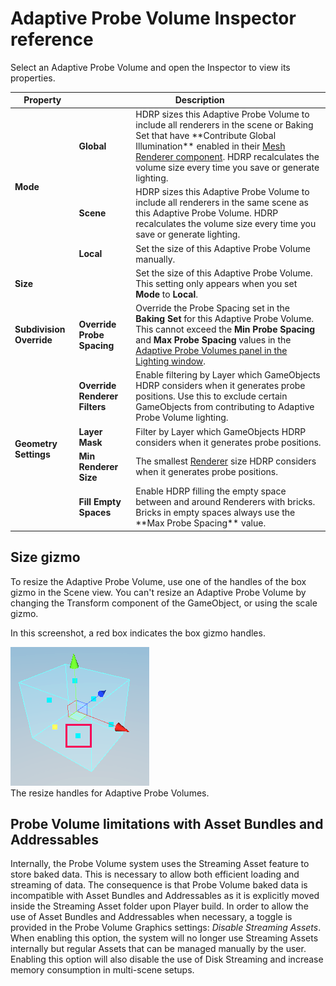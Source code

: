 # Adaptive Probe Volume Inspector reference

Select an Adaptive Probe Volume and open the Inspector to view its properties.

<table>
<thead>
    <tr>
    <th><strong>Property</strong></th>
    <th colspan="2"><strong>Description</strong></th>
    </tr>
</thead>
<tbody>
    <tr>
    <tr>
        <td rowspan="4"><strong>Mode</strong></td>
    </tr>
    <tr>
        <td><strong>Global</strong></td>
        <td>HDRP sizes this Adaptive Probe Volume to include all renderers in the scene or Baking Set that have **Contribute Global Illumination** enabled in their <a href="https://docs.unity3d.com/Manual/class-MeshRenderer.html">Mesh Renderer component</a>. HDRP recalculates the volume size every time you save or generate lighting.</td>
    </tr>
    <tr>
        <td><strong>Scene</strong></td>
        <td>HDRP sizes this Adaptive Probe Volume to include all renderers in the same scene as this Adaptive Probe Volume. HDRP recalculates the volume size every time you save or generate lighting.</td>
    </tr>
    <tr>
        <td><strong>Local</strong></td>
        <td>Set the size of this Adaptive Probe Volume manually.</td>
    </tr>
    <tr>
        <td colspan="2"><strong>Size</strong></td>
        <td colspan="">Set the size of this Adaptive Probe Volume. This setting only appears when you set <strong>Mode</strong> to <strong>Local</strong>.</td>
    </tr>
    <tr>
        <td rowspan="2"><strong>Subdivision Override</strong></td>
    </tr>
    <tr>
        <td><strong>Override Probe Spacing</strong></td>
        <td>Override the Probe Spacing set in the <strong>Baking Set</strong> for this Adaptive Probe Volume. This cannot exceed the <strong>Min Probe Spacing</strong> and <strong>Max Probe Spacing</strong> values in the <a href="probevolumes-lighting-panel-reference.md">Adaptive Probe Volumes panel in the Lighting window</a>.</td>
    </tr>
    <tr>
        <td rowspan="5"><strong>Geometry Settings</strong></td>
    </tr>
    <tr>
        <td><strong>Override Renderer Filters</strong></td>
        <td>Enable filtering by Layer which GameObjects HDRP considers when it generates probe positions. Use this to exclude certain GameObjects from contributing to Adaptive Probe Volume lighting.</td>
    </tr>
    <tr>
        <td><strong>Layer Mask</strong></td>
        <td>Filter by Layer which GameObjects HDRP considers when it generates probe positions.</td>
    </tr>
    <tr>
        <td><strong>Min Renderer Size</strong></td>
        <td>The smallest <a href="https://docs.unity3d.com/ScriptReference/Renderer.html">Renderer</a> size HDRP considers when it generates probe positions.</td>
    </tr>
    <tr>
        <td><strong>Fill Empty Spaces</strong></td>
        <td>Enable HDRP filling the empty space between and around Renderers with bricks. Bricks in empty spaces always use the **Max Probe Spacing** value.</td>
    </tr>
</tbody>
</table>

## Size gizmo
<a name ="size-gizmo"></a>
To resize the Adaptive Probe Volume, use one of the handles of the box gizmo in the Scene view. You can't resize an Adaptive Probe Volume by changing the Transform component of the GameObject, or using the scale gizmo.

In this screenshot, a red box indicates the box gizmo handles.

![](Images/ProbeVolume-Size-gizmo.png)<br/>
The resize handles for Adaptive Probe Volumes.

## Probe Volume limitations with Asset Bundles and Addressables
<a name ="pv-assetbundles"></a>
Internally, the Probe Volume system uses the Streaming Asset feature to store baked data. This is necessary to allow both efficient loading and streaming of data. The consequence is that Probe Volume baked data is incompatible with Asset Bundles and Addressables as it is explicitly moved inside the Streaming Asset folder upon Player build.
In order to allow the use of Asset Bundles and Addressables when necessary, a toggle is provided in the Probe Volume Graphics settings: *Disable Streaming Assets*. When enabling this option, the system will no longer use Streaming Assets internally but regular Assets that can be managed manually by the user.
Enabling this option will also disable the use of Disk Streaming and increase memory consumption in multi-scene setups.
